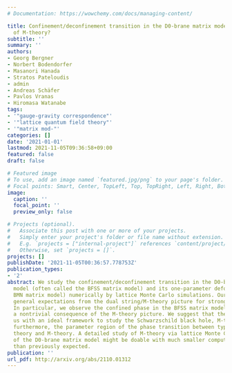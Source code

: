 ```yaml
---
# Documentation: https://wowchemy.com/docs/managing-content/

title: Confinement/deconfinement transition in the D0-brane matrix model -- A signature
  of M-theory?
subtitle: ''
summary: ''
authors:
- Georg Bergner
- Norbert Bodendorfer
- Masanori Hanada
- Stratos Pateloudis
- admin
- Andreas Schäfer
- Pavlos Vranas
- Hiromasa Watanabe
tags:
- '"gauge-gravity correspondence"'
- '"lattice quantum field theory"'
- '"matrix mod-"'
categories: []
date: '2021-01-01'
lastmod: 2021-11-05T09:36:58+09:00
featured: false
draft: false

# Featured image
# To use, add an image named `featured.jpg/png` to your page's folder.
# Focal points: Smart, Center, TopLeft, Top, TopRight, Left, Right, BottomLeft, Bottom, BottomRight.
image:
  caption: ''
  focal_point: ''
  preview_only: false

# Projects (optional).
#   Associate this post with one or more of your projects.
#   Simply enter your project's folder or file name without extension.
#   E.g. `projects = ["internal-project"]` references `content/project/deep-learning/index.md`.
#   Otherwise, set `projects = []`.
projects: []
publishDate: '2021-11-05T00:36:57.778753Z'
publication_types:
- '2'
abstract: We study the confinement/deconfinement transition in the D0-brane matrix
  model (often called the BFSS matrix model) and its one-parameter deformation (the
  BMN matrix model) numerically by lattice Monte Carlo simulations. Our results confirm
  general expectations from the dual string/M-theory picture for strong coupling.
  In particular, we observe the confined phase in the BFSS matrix model, which is
  a nontrivial consequence of the M-theory picture. We suggest that these models provide
  us with an ideal framework to study the Schwarzschild black hole, M-theory, and
  furthermore, the parameter region of the phase transition between type IIA superstring
  theory and M-theory. A detailed study of M-theory via lattice Monte Carlo simulations
  of the D0-brane matrix model might be doable with much smaller computational resources
  than previously expected.
publication: ''
url_pdf: http://arxiv.org/abs/2110.01312
---
```

